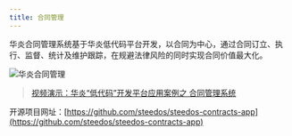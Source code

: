 ```yaml
---
title: 合同管理
---
```


华炎合同管理系统基于华炎低代码平台开发，以合同为中心，通过合同订立、执行、监督、统计及维护跟踪，在规避法律风险的同时实现合同价值最大化。

![华炎合同管理](assets/project_contracts.png#bordered)

> [视频演示：华炎“低代码”开发平台应用案例之 合同管理系统](https://www-steedos-com.oss-cn-beijing.aliyuncs.com/videos/creator/contracts-demo.mp4)

开源项目网址：[https://github.com/steedos/steedos-contracts-app](https://github.com/steedos/steedos-contracts-app)
